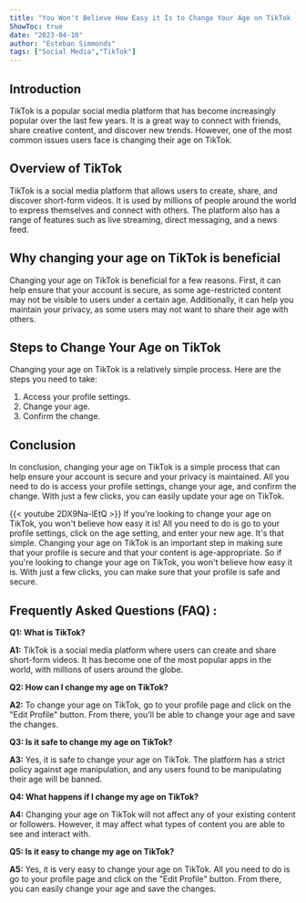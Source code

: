 ```yaml
---
title: "You Won't Believe How Easy it Is to Change Your Age on TikTok - Here's How!"
ShowToc: true 
date: "2023-04-10"
author: "Esteban Simmonds" 
tags: ["Social Media","TikTok"]
---
```

## Introduction

TikTok is a popular social media platform that has become increasingly popular over the last few years. It is a great way to connect with friends, share creative content, and discover new trends. However, one of the most common issues users face is changing their age on TikTok. 

## Overview of TikTok

TikTok is a social media platform that allows users to create, share, and discover short-form videos. It is used by millions of people around the world to express themselves and connect with others. The platform also has a range of features such as live streaming, direct messaging, and a news feed. 

## Why changing your age on TikTok is beneficial

Changing your age on TikTok is beneficial for a few reasons. First, it can help ensure that your account is secure, as some age-restricted content may not be visible to users under a certain age. Additionally, it can help you maintain your privacy, as some users may not want to share their age with others. 

## Steps to Change Your Age on TikTok

Changing your age on TikTok is a relatively simple process. Here are the steps you need to take: 

1. Access your profile settings. 
2. Change your age. 
3. Confirm the change. 

## Conclusion

In conclusion, changing your age on TikTok is a simple process that can help ensure your account is secure and your privacy is maintained. All you need to do is access your profile settings, change your age, and confirm the change. With just a few clicks, you can easily update your age on TikTok.

{{< youtube 2DX9Na-lEtQ >}} 
If you're looking to change your age on TikTok, you won't believe how easy it is! All you need to do is go to your profile settings, click on the age setting, and enter your new age. It's that simple. Changing your age on TikTok is an important step in making sure that your profile is secure and that your content is age-appropriate. So if you're looking to change your age on TikTok, you won't believe how easy it is. With just a few clicks, you can make sure that your profile is safe and secure.

## Frequently Asked Questions (FAQ) :
**Q1: What is TikTok?**

**A1:** TikTok is a social media platform where users can create and share short-form videos. It has become one of the most popular apps in the world, with millions of users around the globe.

**Q2: How can I change my age on TikTok?**

**A2:** To change your age on TikTok, go to your profile page and click on the "Edit Profile" button. From there, you'll be able to change your age and save the changes.

**Q3: Is it safe to change my age on TikTok?**

**A3:** Yes, it is safe to change your age on TikTok. The platform has a strict policy against age manipulation, and any users found to be manipulating their age will be banned.

**Q4: What happens if I change my age on TikTok?**

**A4:** Changing your age on TikTok will not affect any of your existing content or followers. However, it may affect what types of content you are able to see and interact with.

**Q5: Is it easy to change my age on TikTok?**

**A5:** Yes, it is very easy to change your age on TikTok. All you need to do is go to your profile page and click on the "Edit Profile" button. From there, you can easily change your age and save the changes.


